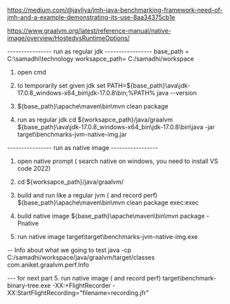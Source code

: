 https://medium.com/@jayliya/jmh-java-benchmarking-framework-need-of-jmh-and-a-example-demonstrating-its-use-8aa34375cb1e

https://www.graalvm.org/latest/reference-manual/native-image/overview/HostedvsRuntimeOptions/

----------------  run as regular jdk -----------------
base_path = C:\samadhi\technology
worksapce_path= C:/samadhi/workspace

1. open cmd
2. to temporarily set given jdk
    set PATH=${base_path}\ava\jdk-17.0.8_windows-x64_bin\jdk-17.0.8\bin;%PATH%
    java --version
3. ${base_path}\apache\maven\bin\mvn clean package

4. run as regular jdk
    cd ${worksapce_path}/java/graalvm
    ${base_path}\ava\jdk-17.0.8_windows-x64_bin\jdk-17.0.8\bin\java -jar target\benchmarks-jvm-native-img.jar

----------------  run as native image -----------------
1. open native prompt ( search native on windows, you need to install VS code 2022)

2. cd ${worksapce_path}/java/graalvm/

3. build and run like a regular jvm ( and record perf) 
    ${base_path}\apache\maven\bin\mvn clean package exec:exec

4. build native image
    ${base_path}\apache\maven\bin\mvn package -Pnative
5. run native image
    target\target\benchmarks-jvm-native-img.exe

-- Info about what we going to test
java -cp C:/samadhi/workspace/java/graalvm/target/classes com.aniket.graalvm.perf.Info


--- for next part 
5. run native image ( and record perf)
    target\benchmark-binary-tree.exe -XX:+FlightRecorder -XX:StartFlightRecording="filename=recording.jfr"
